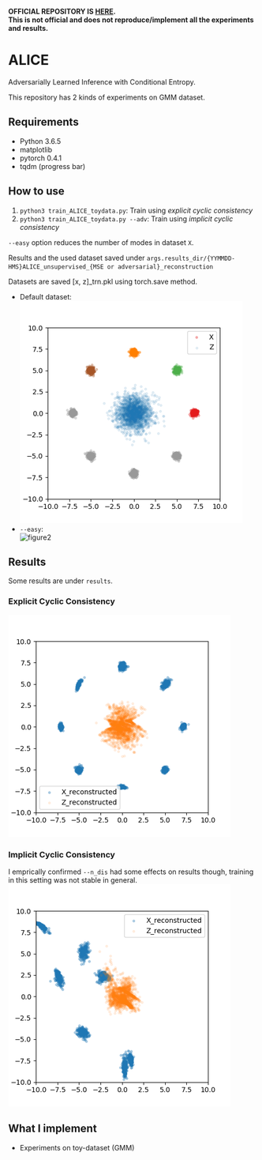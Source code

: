 **OFFICIAL REPOSITORY IS [HERE](https://github.com/ChunyuanLI/ALICE).**  
**This is not official and does not reproduce/implement all the experiments and results.**  

# ALICE
Adversarially Learned Inference with Conditional Entropy.

This repository has 2 kinds of experiments on GMM dataset.

## Requirements
- Python 3.6.5
- matplotlib
- pytorch 0.4.1
- tqdm (progress bar)

## How to use
1. `python3 train_ALICE_toydata.py`: Train using *explicit cyclic consistency*
2. `python3 train_ALICE_toydata.py --adv`: Train using *implicit cyclic consistency*

`--easy` option reduces the number of modes in dataset `X`.

Results and the used dataset saved under `args.results_dir/{YYMMDD-HMS}ALICE_unsupervised_{MSE or adversarial}_reconstruction`

Datasets are saved [x, z]\_trn.pkl using torch.save method.

- Default dataset:  
![figure1](https://github.com/crcrpar/pytorch.ALICE.toydata/blob/master/results/180909-195705ALICE_unsupervised_MSE_reconstruction/dataset.png?raw=true)
- `--easy`:  
![figure2](https://user-images.githubusercontent.com/16191443/45264048-e9675400-b470-11e8-9b36-5b4b6fa32ba6.png)

## Results
Some results are under `results`.
### Explicit Cyclic Consistency
![figure3](https://github.com/crcrpar/pytorch.ALICE.toydata/blob/master/results/180909-195705ALICE_unsupervised_MSE_reconstruction/reconstructed_100.png?raw=true)

### Implicit Cyclic Consistency
I emprically confirmed `--n_dis` had some effects on results though, training in this setting was not stable in general.
![figure4](https://github.com/crcrpar/pytorch.ALICE.toydata/blob/master/results/180909-195933ALICE_unsupervised_adversarial_reconstruction/reconstructed_100.png?raw=true)

## What I implement
- Experiments on toy-dataset (GMM)
